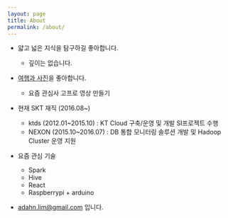 ```yaml
---
layout: page
title: About
permalink: /about/
---
```




- 얇고 넓은 지식을 탐구하길 좋아합니다.
    + 깊이는 없습니다.
    
- [여행과 사진](http://loveviruss.tistory.com)을 좋아합니다.
    + 요즘 관심사 고프로 영상 만들기 
     
- 현재 SKT 재직 (2016.08~)
    + ktds (2012.01~2015.10) : KT Cloud 구축/운영 및 개발 SI프로젝트 수행
    + NEXON (2015.10~2016.07) : DB 통합 모니터링 솔루션 개발 및 Hadoop Cluster 운영 지원
    
- 요즘 관심 기술
    + Spark
    + Hive
    + React
    + Raspberrypi + arduino

- [adahn.lim@gmail.com](mailto:adahn.lim@gmail.com) 입니다.